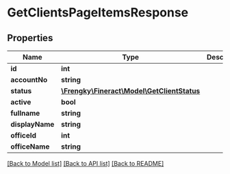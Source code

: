 # GetClientsPageItemsResponse

## Properties
Name | Type | Description | Notes
------------ | ------------- | ------------- | -------------
**id** | **int** |  | [optional] 
**accountNo** | **string** |  | [optional] 
**status** | [**\Frengky\Fineract\Model\GetClientStatus**](GetClientStatus.md) |  | [optional] 
**active** | **bool** |  | [optional] 
**fullname** | **string** |  | [optional] 
**displayName** | **string** |  | [optional] 
**officeId** | **int** |  | [optional] 
**officeName** | **string** |  | [optional] 

[[Back to Model list]](../../README.md#documentation-for-models) [[Back to API list]](../../README.md#documentation-for-api-endpoints) [[Back to README]](../../README.md)

